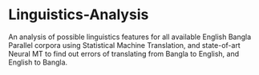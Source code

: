 # Linguistics-Analysis
An analysis of possible linguistics features for all available English Bangla Parallel corpora using Statistical Machine Translation, and state-of-art Neural MT to find out errors of translating from Bangla to English, and English to Bangla.
